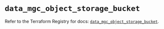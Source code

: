 # `data_mgc_object_storage_bucket`

Refer to the Terraform Registry for docs: [`data_mgc_object_storage_bucket`](https://registry.terraform.io/providers/magalucloud/mgc/0.39.0/docs/data-sources/object_storage_bucket).
